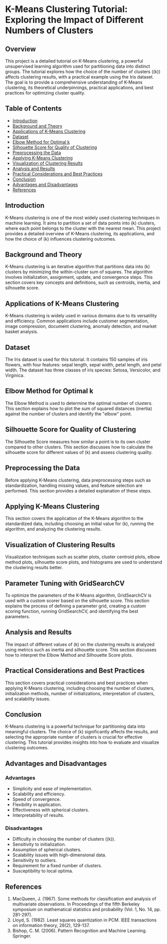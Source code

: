 # K-Means Clustering Tutorial: Exploring the Impact of Different Numbers of Clusters

## Overview
This project is a detailed tutorial on K-Means clustering, a powerful unsupervised learning algorithm used for partitioning data into distinct groups. The tutorial explores how the choice of the number of clusters (\(k\)) affects clustering results, with a practical example using the Iris dataset. The goal is to provide a comprehensive understanding of K-Means clustering, its theoretical underpinnings, practical applications, and best practices for optimizing cluster quality.

## Table of Contents
- [Introduction](#introduction)
- [Background and Theory](#background-and-theory)
- [Applications of K-Means Clustering](#applications-of-k-means-clustering)
- [Dataset](#dataset)
- [Elbow Method for Optimal k](#elbow-method-for-optimal-k)
- [Silhouette Score for Quality of Clustering](#silhouette-score-for-quality-of-clustering)
- [Preprocessing the Data](#preprocessing-the-data)
- [Applying K-Means Clustering](#applying-k-means-clustering)
- [Visualization of Clustering Results](#visualization-of-clustering-results)
- [Analysis and Results](#analysis-and-results)
- [Practical Considerations and Best Practices](#practical-considerations-and-best-practices)
- [Conclusion](#conclusion)
- [Advantages and Disadvantages](#advantages-and-disadvantages)
- [References](#references)
## Introduction
K-Means clustering is one of the most widely used clustering techniques in machine learning. It aims to partition a set of data points into \(k\) clusters, where each point belongs to the cluster with the nearest mean. This project provides a detailed overview of K-Means clustering, its applications, and how the choice of \(k\) influences clustering outcomes.

## Background and Theory
K-Means clustering is an iterative algorithm that partitions data into \(k\) clusters by minimizing the within-cluster sum of squares. The algorithm involves initialization, assignment, update, and convergence steps. This section covers key concepts and definitions, such as centroids, inertia, and silhouette score.

## Applications of K-Means Clustering
K-Means clustering is widely used in various domains due to its versatility and efficiency. Common applications include customer segmentation, image compression, document clustering, anomaly detection, and market basket analysis.

## Dataset
The Iris dataset is used for this tutorial. It contains 150 samples of iris flowers, with four features: sepal length, sepal width, petal length, and petal width. The dataset has three classes of iris species: Setosa, Versicolor, and Virginica.

## Elbow Method for Optimal k
The Elbow Method is used to determine the optimal number of clusters. This section explains how to plot the sum of squared distances (inertia) against the number of clusters and identify the "elbow" point.

## Silhouette Score for Quality of Clustering
The Silhouette Score measures how similar a point is to its own cluster compared to other clusters. This section discusses how to calculate the silhouette score for different values of \(k\) and assess clustering quality.

## Preprocessing the Data
Before applying K-Means clustering, data preprocessing steps such as standardization, handling missing values, and feature selection are performed. This section provides a detailed explanation of these steps.

## Applying K-Means Clustering
This section covers the application of the K-Means algorithm to the standardized data, including choosing an initial value for \(k\), running the algorithm, and analyzing the clustering results.

## Visualization of Clustering Results
Visualization techniques such as scatter plots, cluster centroid plots, elbow method plots, silhouette score plots, and histograms are used to understand the clustering results better.

## Parameter Tuning with GridSearchCV
To optimize the parameters of the K-Means algorithm, GridSearchCV is used with a custom scorer based on the silhouette score. This section explains the process of defining a parameter grid, creating a custom scoring function, running GridSearchCV, and identifying the best parameters.

## Analysis and Results
The impact of different values of \(k\) on the clustering results is analyzed using metrics such as inertia and silhouette score. This section discusses how to interpret the Elbow Method and Silhouette Score plots.

## Practical Considerations and Best Practices
This section covers practical considerations and best practices when applying K-Means clustering, including choosing the number of clusters, initialization methods, number of initializations, interpretation of clusters, and scalability issues.

## Conclusion
K-Means clustering is a powerful technique for partitioning data into meaningful clusters. The choice of \(k\) significantly affects the results, and selecting the appropriate number of clusters is crucial for effective clustering. This tutorial provides insights into how to evaluate and visualize clustering outcomes.

## Advantages and Disadvantages
### Advantages
- Simplicity and ease of implementation.
- Scalability and efficiency.
- Speed of convergence.
- Flexibility in application.
- Effectiveness with spherical clusters.
- Interpretability of results.

### Disadvantages
- Difficulty in choosing the number of clusters (\(k\)).
- Sensitivity to initialization.
- Assumption of spherical clusters.
- Scalability issues with high-dimensional data.
- Sensitivity to outliers.
- Requirement for a fixed number of clusters.
- Susceptibility to local optima.

## References
1. MacQueen, J. (1967). Some methods for classification and analysis of multivariate observations. In Proceedings of the fifth Berkeley symposium on mathematical statistics and probability (Vol. 1, No. 14, pp. 281-297).
2. Lloyd, S. (1982). Least squares quantization in PCM. IEEE transactions on information theory, 28(2), 129-137.
3. Bishop, C. M. (2006). Pattern Recognition and Machine Learning. Springer.


